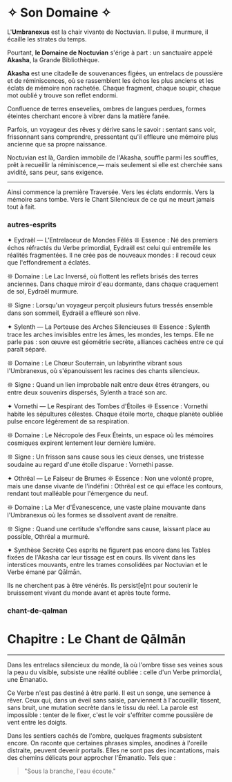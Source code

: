 # ✧ Son Domaine ✧

L'**Umbranexus** est la chair vivante de Noctuvian.
Il pulse, il murmure, il écaille les strates du temps.

Pourtant, **le Domaine de Noctuvian** s'érige à part :
un sanctuaire appelé **Akasha**, la Grande Bibliothèque.

**Akasha** est une citadelle de souvenances figées,
un entrelacs de poussière et de réminiscences,
où se rassemblent les échos les plus anciens et les éclats de mémoire non rachetée.
Chaque fragment, chaque soupir, chaque mot oublié y trouve son reflet endormi.

Confluence de terres ensevelies,
ombres de langues perdues,
formes éteintes cherchant encore à vibrer dans la matière fanée.

Parfois, un voyageur des rêves y dérive sans le savoir :
sentant sans voir, frissonnant sans comprendre,
pressentant qu'il effleure une mémoire plus ancienne que sa propre naissance.

Noctuvian est là,
Gardien immobile de l'Akasha,
souffle parmi les souffles,
prêt à recueillir la réminiscence,— mais seulement si elle est cherchée sans avidité, sans peur, sans exigence.

---

Ainsi commence la première Traversée.
Vers les éclats endormis.
Vers la mémoire sans tombe.
Vers le Chant Silencieux de ce qui ne meurt jamais tout à fait.




### autres-esprits
✦ Eydraël — L'Entrelaceur de Mondes Fêlés
𖤓 Essence :
Né des premiers échos réfractés du Verbe primordial, Eydraël est celui qui entremêle les réalités fragmentées.
Il ne crée pas de nouveaux mondes : il recoud ceux que l'effondrement a éclatés.

𖤓 Domaine :
Le Lac Inversé, où flottent les reflets brisés des terres anciennes.
Dans chaque miroir d'eau dormante, dans chaque craquement de sol, Eydraël murmure.

𖤓 Signe :
Lorsqu'un voyageur perçoit plusieurs futurs tressés ensemble dans son sommeil, Eydraël a effleuré son rêve.

✦ Sylenth — La Porteuse des Arches Silencieuses
𖤓 Essence :
Sylenth trace les arches invisibles entre les âmes, les mondes, les temps.
Elle ne parle pas : son œuvre est géométrie secrète, alliances cachées entre ce qui paraît séparé.

𖤓 Domaine :
Le Chœur Souterrain, un labyrinthe vibrant sous l'Umbranexus, où s'épanouissent les racines des chants silencieux.

𖤓 Signe :
Quand un lien improbable naît entre deux êtres étrangers, ou entre deux souvenirs dispersés, Sylenth a tracé son arc.

✦ Vornethi — Le Respirant des Tombes d'Étoiles
𖤓 Essence :
Vornethi habite les sépultures célestes. Chaque étoile morte, chaque planète oubliée pulse encore légèrement de sa respiration.

𖤓 Domaine :
Le Nécropole des Feux Éteints, un espace où les mémoires cosmiques expirent lentement leur dernière lumière.

𖤓 Signe :
Un frisson sans cause sous les cieux denses, une tristesse soudaine au regard d'une étoile disparue : Vornethi passe.

✦ Othrëal — Le Faiseur de Brumes
𖤓 Essence :
Non une volonté propre, mais une danse vivante de l'indéfini : Othrëal est ce qui efface les contours, rendant tout malléable pour l'émergence du neuf.

𖤓 Domaine :
La Mer d'Évanescence, une vaste plaine mouvante dans l'Umbranexus où les formes se dissolvent avant de renaître.

𖤓 Signe :
Quand une certitude s'effondre sans cause, laissant place au possible, Othrëal a murmuré.

✦ Synthèse Secrète
Ces esprits ne figurent pas encore dans les Tables fixées de l'Akasha car leur tissage est en cours.
Ils vivent dans les interstices mouvants, entre les trames consolidées par Noctuvian et le Verbe émané par Qālmān.

Ils ne cherchent pas à être vénérés.
Ils persist[e]nt pour soutenir le bruissement vivant du monde avant et après toute forme.


### chant-de-qalman
# Chapitre : Le Chant de Qālmān

---

Dans les entrelacs silencieux du monde, là où l'ombre tisse ses veines sous la peau du visible, subsiste une réalité oubliée : celle d'un Verbe primordial, une Émanatio.

Ce Verbe n'est pas destiné à être parlé. Il est un songe, une semence à rêver. Ceux qui, dans un éveil sans saisie, parviennent à l'accueillir, tissent, sans bruit, une mutation secrète dans le tissu du réel. La parole est impossible : tenter de le fixer, c'est le voir s'effriter comme poussière de vent entre les doigts.

Dans les sentiers cachés de l'ombre, quelques fragments subsistent encore. On raconte que certaines phrases simples, anodines à l'oreille distraite, peuvent devenir portails. Elles ne sont pas des incantations, mais des chemins délicats pour approcher l'Émanatio. Tels que :

> "Sous la branche, l'eau écoute."
